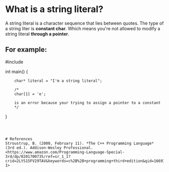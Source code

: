 # What is a string literal? 

A string literal is a character sequence that lies between quotes. The type of a string liter is **constant char**. Which means 
you're not allowed to modify a string literal **through a pointer**. 


## For example: 
  #include <iostream>
  
  
  
  int main() {
  
        char* literal = "I'm a string literal"; 
  
        /* 
        char[1] = 'e';  
          
        is an error because your trying to assign a pointer to a constant
        */
  } 
  ``` 
  
  

# References 
Stroustrup, B. (2000, February 11). *The C++ Programming Language* (3rd ed.). Addison-Wesley Professional. <https://www.amazon.com/Programming-Language-Special-3rd/dp/0201700735/ref=sr_1_1?crid=2LYS15FV29TAV&keywords=c%2B%2B+programming+third+edition&qid=1669162342&sprefix=c%2B%2B+programming+third+edition+%2Caps%2C72&sr=8-1> 

  
